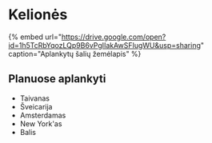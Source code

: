 # Kelionės

{% embed url="https://drive.google.com/open?id=1h5TcRbYqozLQp9B6vPgIIakAwSFIugWU&usp=sharing" caption="Aplankytų šalių žemėlapis" %}

## Planuose aplankyti

* Taivanas
* Šveicarija
* Amsterdamas
* New York'as
* Balis

